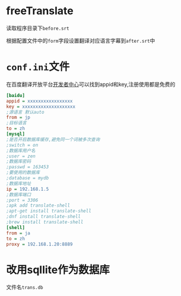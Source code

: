 # freeTranslate

读取程序目录下`before.srt`

根据配置文件中的`form`字段设置翻译对应语言字幕到`after.srt`中

# `conf.ini`文件
在百度翻译开放平台[开发者中心](https://fanyi-api.baidu.com/manage/developer)可以找到appid和key,注册使用都是免费的
```ini
[baidu]
appid = xxxxxxxxxxxxxxxxx
key = xxxxxxxxxxxxxxxxxxxx
;源语言 默认auto
from = jp
;目标语言
to = zh
[mysql]
;是否开启数据库缓存,避免同一个词被多次查询
;switch = on
;数据库用户名
;user = zen
;数据库密码
;passwd = 163453
;要使用的数据库
;database = mydb
;数据库地址
ip = 192.168.1.5
;数据库端口
;port = 3306
;apk add translate-shell
;apt-get install translate-shell
;dnf install translate-shell
;brew install translate-shell
[shell]
from = ja
to = zh
proxy = 192.168.1.20:8889
```

# 改用sqllite作为数据库

文件名`trans.db`